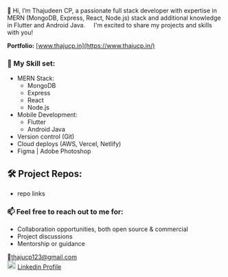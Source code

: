 👋 Hi, I’m Thajudeen CP, a passionate full stack developer with expertise in MERN (MongoDB, Express, React, Node.js) stack and additional knowledge in Flutter and Android Java.
&nbsp;&nbsp;&nbsp; I'm excited to share my projects and skills with you!

**Portfolio:** [www.thajucp.in](https://www.thajucp.in/)

### 🎯 My Skill set:
 - MERN Stack:
    - MongoDB
    - Express
    - React
    - Node.js
 - Mobile Development:
    - Flutter
    - Android Java
 - Version control (Git)
 - Cloud deploys (AWS, Vercel, Netlify)
 - Figma  | Adobe Photoshop

## 🛠️ Project Repos:

- repo links

### 📫 Feel free to reach out to me for:
- Collaboration opportunities, both open source & commercial
- Project discussions
- Mentorship or guidance

📧thajucp123@gmail.com <br/>
<img src="https://cdn.icon-icons.com/icons2/1826/PNG/512/4202085linkedinlogosocialsocialmedia-115603_115698.png" width="20" height="20"> [Linkedin Profile](https://www.linkedin.com/in/thaju-fakrudheen/) 

<!---
thajucp123/thajucp123 is a ✨ special ✨ repository because its `README.md` (this file) appears on your GitHub profile.
You can click the Preview link to take a look at your changes.
--->
